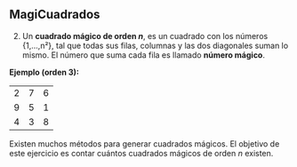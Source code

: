 ## MagiCuadrados

2. Un **cuadrado mágico de orden _n_**, es un cuadrado con los números {1,...,n²}, tal que todas sus filas, columnas y las dos diagonales suman lo mismo. El número que suma cada fila es llamado **número mágico**.

**Ejemplo (orden 3):**

|   |   |   |
|---|---|---|
| 2 | 7 | 6 |
| 9 | 5 | 1 |
| 4 | 3 | 8 |

Existen muchos métodos para generar cuadrados mágicos. El objetivo de este ejercicio es contar cuántos cuadrados mágicos de orden _n_ existen.